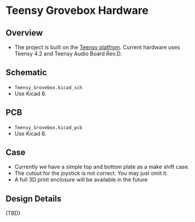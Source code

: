 # Teensy Grovebox Hardware
## Overview
- The project is built on the [Teensy platfrom](https://www.pjrc.com/teensy/). Current hardware uses Teensy 4.2 and Teensy Audio Board Rev.D.
## Schematic
- `Teensy_Grovebox.kicad_sch`
- Use Kicad 6.

## PCB
- `Teensy_Grovebox.kicad_pcb`
- Use Kicad 6.

## Case
- Currently we have a simple top and bottom plate as a make shift case.
- The cutout for the joystick is not correct. You may just omit it.
- A full 3D print enclosure will be available in the future

## Design Details
(TBD)